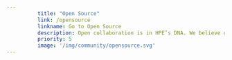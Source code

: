 ```yaml
---
          title: "Open Source"
          link: /opensource
          linkname: Go to Open Source
          description: Open collaboration is in HPE’s DNA. We believe open source technologies and communities can help deliver innovative solutions securely and at scale.
          priority: 5
          image: '/img/community/opensource.svg'
---
```

